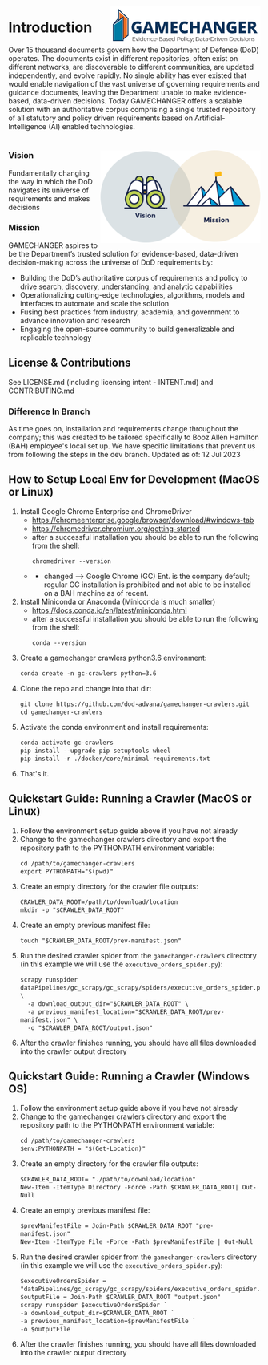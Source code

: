 <img src="./img/tags/GAMECHANGER-NoPentagon_RGB@3x.png" align="right"
     alt="Mission Vision Icons" width="300" >
# Introduction

Over 15 thousand documents govern how the Department of Defense (DoD) operates. The documents exist in different repositories, often exist on different networks, are discoverable to different communities, are updated independently, and evolve rapidly. No single ability has ever existed that would enable navigation of the vast universe of governing requirements and guidance documents, leaving the Department unable to make evidence-based, data-driven decisions. Today GAMECHANGER offers a scalable solution with an authoritative corpus comprising a single trusted repository of all statutory and policy driven requirements based on Artificial-Intelligence (AI) enabled technologies.

#
<img src="./img/original/Brand_Platform.png" align="right"
     alt="Mission Vision Icons" width="320" >

### Vision

Fundamentally changing the way in which the DoD navigates its universe of requirements and makes decisions

### Mission
GAMECHANGER aspires to be the Department’s trusted solution for evidence-based, data-driven decision-making across the universe of DoD requirements by:

- Building the DoD’s authoritative corpus of requirements and policy to drive search, discovery, understanding, and analytic capabilities
- Operationalizing cutting-edge technologies, algorithms, models and interfaces to automate and scale the solution
- Fusing best practices from industry, academia, and government to advance innovation and research
- Engaging the open-source community to build generalizable and replicable technology

## License & Contributions
See LICENSE.md (including licensing intent - INTENT.md) and CONTRIBUTING.md

### Difference In Branch

As time goes on, installation and requirements change throughout the company; this was created to be tailored specifically to Booz Allen Hamilton (BAH) employee's local set up. We have specific limitations that prevent us from following the steps in the dev branch. 
Updated as of: 12 Jul 2023


## How to Setup Local Env for Development (MacOS or Linux)
1. Install Google Chrome Enterprise and ChromeDriver
    - https://chromeenterprise.google/browser/download/#windows-tab
    - https://chromedriver.chromium.org/getting-started
    - after a successful installation you should be able to run the following from the shell:
         ```shell
         chromedriver --version
         ```
     - - changed --> Google Chrome (GC) Ent. is the company default; regular GC installation is prohibited and not able to be installed on a BAH machine as of recent.
2. Install Miniconda or Anaconda (Miniconda is much smaller)
    - https://docs.conda.io/en/latest/miniconda.html
    - after a successful installation you should be able to run the following from the shell:
         ```shell
         conda --version
         ```
3. Create a gamechanger crawlers python3.6 environment:
     ```shell
     conda create -n gc-crawlers python=3.6
     ```
4. Clone the repo and change into that dir:
     ```shell
     git clone https://github.com/dod-advana/gamechanger-crawlers.git
     cd gamechanger-crawlers
     ```
5. Activate the conda environment and install requirements:
     ```shell
     conda activate gc-crawlers
     pip install --upgrade pip setuptools wheel
     pip install -r ./docker/core/minimal-requirements.txt
     ```
6. That's it.


## Quickstart Guide: Running a Crawler (MacOS or Linux)
1. Follow the environment setup guide above if you have not already
2. Change to the gamechanger crawlers directory and export the repository path to the PYTHONPATH environment variable:
     ```shell
     cd /path/to/gamechanger-crawlers
     export PYTHONPATH="$(pwd)"
     ```
3. Create an empty directory for the crawler file outputs:
     ```shell
     CRAWLER_DATA_ROOT=/path/to/download/location
     mkdir -p "$CRAWLER_DATA_ROOT"
     ```
4. Create an empty previous manifest file:
     ```shell
     touch "$CRAWLER_DATA_ROOT/prev-manifest.json"
     ```
5. Run the desired crawler spider from the `gamechanger-crawlers` directory (in this example we will use the `executive_orders_spider.py`):
     ```shell
     scrapy runspider dataPipelines/gc_scrapy/gc_scrapy/spiders/executive_orders_spider.py \
       -a download_output_dir="$CRAWLER_DATA_ROOT" \
       -a previous_manifest_location="$CRAWLER_DATA_ROOT/prev-manifest.json" \
       -o "$CRAWLER_DATA_ROOT/output.json"
     ```
6. After the crawler finishes running, you should have all files downloaded into the crawler output directory

## Quickstart Guide: Running a Crawler (Windows OS)
1. Follow the environment setup guide above if you have not already
2. Change to the gamechanger crawlers directory and export the repository path to the PYTHONPATH environment variable:
     ```shell
     cd /path/to/gamechanger-crawlers
     $env:PYTHONPATH = "$(Get-Location)"
     ```
3. Create an empty directory for the crawler file outputs:
     ```shell
     $CRAWLER_DATA_ROOT= "./path/to/download/location"
     New-Item -ItemType Directory -Force -Path $CRAWLER_DATA_ROOT| Out-Null
     ```
4. Create an empty previous manifest file:
     ```shell
     $prevManifestFile = Join-Path $CRAWLER_DATA_ROOT "pre-manifest.json"
     New-Item -ItemType File -Force -Path $prevManifestFile | Out-Null
     ```
5. Run the desired crawler spider from the `gamechanger-crawlers` directory (in this example we will use the `executive_orders_spider.py`):
     ```shell
     $executiveOrdersSpider = "dataPipelines/gc_scrapy/gc_scrapy/spiders/executive_orders_spider.py"
     $outputFile = Join-Path $CRAWLER_DATA_ROOT "output.json"
     scrapy runspider $executiveOrdersSpider `
     -a download_output_dir=$CRAWLER_DATA_ROOT `
     -a previous_manifest_location=$prevManifestFile `
     -o $outputFile
     ```
6. After the crawler finishes running, you should have all files downloaded into the crawler output directory
